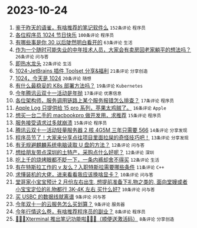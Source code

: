 # 2023-10-24

1. [鉴于昨天的语雀，有啥推荐的笔记软件么](https://www.v2ex.com/t/984728) `152条评论` `程序员`
1. [各位程序员 1024 节日快乐](https://www.v2ex.com/t/984742) `100条评论` `程序员`
1. [有哪些事是你 30 以后陡然明白看开的](https://www.v2ex.com/t/984755) `63条评论` `生活`
1. [作为一个随时可能失业的中年技术人员，大家会有卖房回老家躺平的想法吗？](https://www.v2ex.com/t/984812) `26条评论` `问与答`
1. [即热水龙头](https://www.v2ex.com/t/984785) `22条评论` `生活`
1. [1024-JetBrains 插件 Toolset 分享&福利](https://www.v2ex.com/t/984759) `21条评论` `分享创造`
1. [1024，今天是 1024](https://www.v2ex.com/t/984730) `20条评论` `随想`
1. [有什么最稳妥的 K8s 部署方法吗？](https://www.v2ex.com/t/984736) `19条评论` `Kubernetes`
1. [今年腾讯云双十一活动是年抛](https://www.v2ex.com/t/984829) `17条评论` `优惠信息`
1. [各位架构师，服务调用链路上某个服务报错怎么排查？](https://www.v2ex.com/t/984723) `17条评论` `程序员`
1. [Apple Log 只提供给 15 pro 系列，苹果太鸡贼了。](https://www.v2ex.com/t/984729) `16条评论` `Apple`
1. [想买一台二手的 macbookpro 做开发用，求推荐](https://www.v2ex.com/t/984795) `15条评论` `程序员`
1. [服务接受请求过多就崩溃](https://www.v2ex.com/t/984724) `15条评论` `程序员`
1. [腾讯云双十一活动轻量服务器 2 核 4G5M 三年只需要 566](https://www.v2ex.com/t/984747) `14条评论` `分享发现`
1. [程序员节了！大家来分享点往项目里面拉屎的奇怪技巧吧！](https://www.v2ex.com/t/984789) `13条评论` `分享发现`
1. [有无规避麒麟系统电脑读取 U 盘的方法？](https://www.v2ex.com/t/984855) `12条评论` `问与答`
1. [想给朋友带点深圳的土特产，采购点什么好呢？](https://www.v2ex.com/t/984801) `12条评论` `深圳`
1. [吃上千的烧烤眼都不眨一下，一条内裤却舍不得买](https://www.v2ex.com/t/984777) `12条评论` `生活`
1. [有在特斯拉工作的 v 友么？入职特斯拉需要哪些条件](https://www.v2ex.com/t/984758) `11条评论` `C++`
1. [求懂装机的大佬，进来看看我应该换啥显卡？](https://www.v2ex.com/t/984844) `10条评论` `问与答`
1. [堂哥家小宝宝预计 2 月份左右出生, 想提前准备下礼物之类的, 面向堂嫂或者小宝宝定位的礼物都行 3K-4K 左右 买什么好?](https://www.v2ex.com/t/984762) `10条评论` `问与答`
1. [买 USBC 的数据线就离谱](https://www.v2ex.com/t/984815) `9条评论` `问与答`
1. [今年双十一的云服务怎么买划算？](https://www.v2ex.com/t/984776) `9条评论` `服务器`
1. [今年行情这么卷，有啥推荐程序员的副业？](https://www.v2ex.com/t/984846) `8条评论` `程序员`
1. [🎉🎉🎉Xterminal 推出笔记功能啦🎉🎉🎉（顺便送激活码）](https://www.v2ex.com/t/984842) `8条评论` `分享创造`

